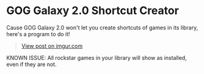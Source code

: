 # GOG Galaxy 2.0 Shortcut Creator

Cause GOG Galaxy 2.0 won't let you create shortcuts of games in its library, here's a program to do it!

<blockquote class="imgur-embed-pub" lang="en" data-id="LhwVBkp"><a href="https://imgur.com/LhwVBkp">View post on imgur.com</a></blockquote><script async src="//s.imgur.com/min/embed.js" charset="utf-8"></script>

KNOWN ISSUE: All rockstar games in your library will show as installed, even if they are not.
